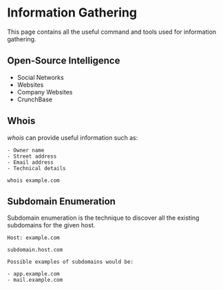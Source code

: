 # Information Gathering

This page contains all the useful command and tools used for information gathering.

## Open-Source Intelligence

  * Social Networks
  * Websites
  * Company Websites
  * CrunchBase

## Whois

  *whois* can provide useful information such as:

    - Owner name
    - Street address
    - Email address
    - Technical details

  ```
  whois example.com
  ```
## Subdomain Enumeration

  Subdomain enumeration is the technique to discover all the existing subdomains for the given host.

  ```
  Host: example.com

  subdomain.host.com

  Possible examples of subdomains would be:

  - app.example.com
  - mail.example.com
  ```
